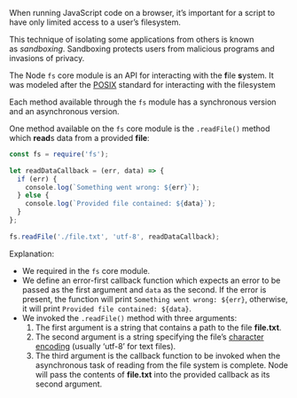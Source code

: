 
When running JavaScript code on a browser, it’s important for a script to have only limited access to a user’s filesystem.

This technique of isolating some applications from others is known as _sandboxing_. Sandboxing protects users from malicious programs and invasions of privacy.

The Node `fs` core module is an API for interacting with the **f**ile **s**ystem. It was modeled after the [POSIX](https://en.wikipedia.org/wiki/POSIX) standard for interacting with the filesystem

Each method available through the `fs` module has a synchronous version and an asynchronous version.

One method available on the `fs` core module is the `.readFile()` method which **read**s data from a provided **file**:

```js
const fs = require('fs');  
  
let readDataCallback = (err, data) => {  
  if (err) {  
    console.log(`Something went wrong: ${err}`);  
  } else {  
    console.log(`Provided file contained: ${data}`);  
  }  
};  
  
fs.readFile('./file.txt', 'utf-8', readDataCallback);
```

Explanation: 

- We required in the `fs` core module.
- We define an error-first callback function which expects an error to be passed as the first argument and `data` as the second. If the error is present, the function will print `Something went wrong: ${err}`, otherwise, it will print `Provided file contained: ${data}`.
- We invoked the `.readFile()` method with three arguments:
    1. The first argument is a string that contains a path to the file **file.txt**.
    2. The second argument is a string specifying the file’s [character encoding](https://en.wikipedia.org/wiki/Character_encoding) (usually ‘utf-8’ for text files).
    3. The third argument is the callback function to be invoked when the asynchronous task of reading from the file system is complete. Node will pass the contents of **file.txt** into the provided callback as its second argument.